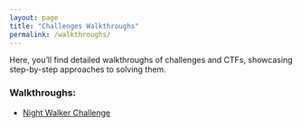 ```yaml
---
layout: page
title: "Challenges Walkthroughs"
permalink: /walkthroughs/
---
```


Here, you’ll find detailed walkthroughs of challenges and CTFs, showcasing step-by-step approaches to solving them.

### Walkthroughs:

- [Night Walker Challenge](https://github.com/Rinal-M/dfir_diaries.github.io/blob/main/Night_Walker_Report2.pdf)
